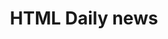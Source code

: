 ---
order: 8
view: Category
lang: pt-BR

title: HTML Daily news
description: Links de artigos e comentários relevantes da comunidade HTML nas redes sociais todos os dias
slug: html-daily
tags_by_cat: [Março 2020]

meta:
  - property: og:image
    content: https://htmlmoderno.com.br/html-moderno-image-share.png
  - name: twitter:image
    content: https://htmlmoderno.com.br/html-moderno-image-share.png
---